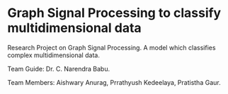 # Graph Signal Processing to classify multidimensional data

Research Project on Graph Signal Processing.
A model which classifies complex multidimensional data.

Team Guide:
Dr. C. Narendra Babu.

Team Members: 
Aishwary Anurag,
Prrathyush Kedeelaya,
Pratistha Gaur.

